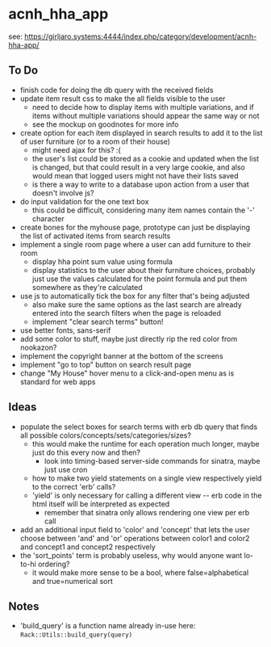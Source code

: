 # acnh_hha_app

see: https://girljaro.systems:4444/index.php/category/development/acnh-hha-app/

## To Do
* finish code for doing the db query with the received fields
* update item result css to make the all fields visible to the user
    * need to decide how to display items with multiple variations, and if items without multiple variations should appear the same way or not
    * see the mockup on goodnotes for more info
* create option for each item displayed in search results to add it to the list of user furniture (or to a room of their house)
    * might need ajax for this? :(
    * the user's list could be stored as a cookie and updated when the list is changed, but that could result in a very large cookie, and also would mean that logged users might not have their lists saved
    * is there a way to write to a database upon action from a user that doesn't involve js?
* do input validation for the one text box
    * this could be difficult, considering many item names contain the '-' character
* create bones for the myhouse page, prototype can just be displaying the list of activated items from search results
* implement a single room page where a user can add furniture to their room
    * display hha point sum value using formula
    * display statistics to the user about their furniture choices, probably just use the values calculated for the point formula and put them somewhere as they're calculated
* use js to automatically tick the box for any filter that's being adjusted
    * also make sure the same options as the last search are already entered into the search filters when the page is reloaded
    * implement "clear search terms" button!
* use better fonts, sans-serif
* add some color to stuff, maybe just directly rip the red color from nookazon?
* implement the copyright banner at the bottom of the screens
* implement "go to top" button on search result page
* change "My House" hover menu to a click-and-open menu as is standard for web apps

## Ideas
* populate the select boxes for search terms with erb db query that finds all possible colors/concepts/sets/categories/sizes? 
    * this would make the runtime for each operation much longer, maybe just do this every now and then?
        * look into timing-based server-side commands for sinatra, maybe just use cron
    * how to make two yield statements on a single view respectively yield to the correct 'erb' calls?
    * 'yield' is only necessary for calling a different view -- erb code in the html itself will be interpreted as expected
        * remember that sinatra only allows rendering one view per erb call
* add an additional input field to 'color' and 'concept' that lets the user choose between 'and' and 'or' operations between color1 and color2 and concept1 and concept2 respectively
* the 'sort_points' term is probably useless, why would anyone want lo-to-hi ordering?
    * it would make more sense to be a bool, where false=alphabetical and true=numerical sort

## Notes
* 'build_query' is a function name already in-use here: `Rack::Utils::build_query(query)`